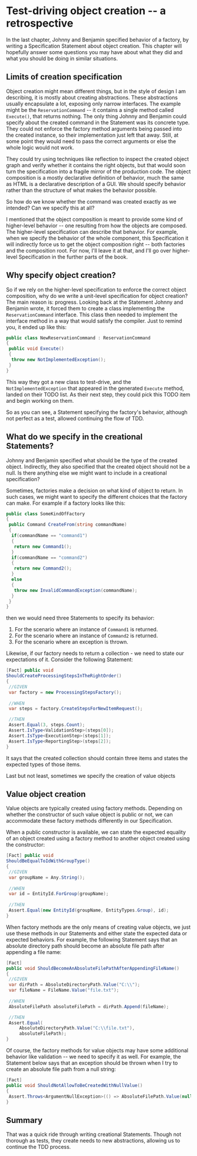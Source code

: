 # Test-driving object creation -- a retrospective

In the last chapter, Johnny and Benjamin specified behavior of a factory, by writing a Specification Statement about object creation. This chapter will hopefully answer some questions you may have about what they did and what you should be doing in similar situations.

## Limits of creation specification

Object creation might mean different things, but in the style of design I am describing, it is mostly about creating abstractions. These abstractions usually encapsulate a lot, exposing only narrow interfaces. The example might be the `ReservationCommand` -- it contains a single method called `Execute()`, that returns nothing. The only thing Johnny and Benjamin could specify about the created command in the Statement was its concrete type. They could not enforce the factory method arguments being passed into the created instance, so their implementation just left that away. Still, at some point they would need to pass the correct arguments or else the whole logic would not work.

They could try using techniques like reflection to inspect the created object graph and verify whether it contains the right objects, but that would soon turn the specification into a fragile mirror of the production code. The object composition is a mostly declarative definition of behavior, much the same as HTML is a declarative description of a GUI. We should specify behavior rather than the structure of what makes the behavior possible.

So how do we know whether the command was created exactly as we intended? Can we specify this at all?

I mentioned that the object composition is meant to provide some kind of higher-level behavior -- one resulting from how the objects are composed. The higher-level specification can describe that behavior. For example, when we specify the behavior of the whole component, this Specification it will indirectly force us to get the object composition right -- both factories and the composition root. For now, I'll leave it at that, and I'll go over higher-level Specification in the further parts of the book.

## Why specify object creation?

So if we rely on the higher-level specification to enforce the correct object composition, why do we write a unit-level specification for object creation? The main reason is: progress. Looking back at the Statement Johnny and Benjamin wrote, it forced them to create a class implementing the `ReservationCommand` interface. This class then needed to implement the interface method in a way that would satisfy the compiler. Just to remind you, it ended up like this:

```csharp
public class NewReservationCommand : ReservationCommand
{
 public void Execute()
 {
  throw new NotImplementedException();
 } 
}
```

This way they got a new class to test-drive, and the `NotImplementedException` that appeared in the generated `Execute` method, landed on their TODO list. As their next step, they could pick this TODO item and begin working on them. 

So as you can see, a Statement specifying the factory's behavior, although not perfect as a test, allowed continuing the flow of TDD.

## What do we specify in the creational Statements?

Johnny and Benjamin specified what should be the type of the created object. Indirectly, they also specified that the created object should not be a null. Is there anything else we might want to include in a creational specification?

Sometimes, factories make a decision on what kind of object to return. In such cases, we might want to specify the different choices that the factory can make. For example if a factory looks like this:

```csharp
public class SomeKindOfFactory
{
 public Command CreateFrom(string commandName)
 {
  if(commandName == "command1")
  {
   return new Command1();
  }
  if(commandName == "command2")
  {
   return new Command2();
  }
  else
  {
   throw new InvalidCommandException(commandName);
  }
 }
}
```

then we would need three Statements to specify its behavior: 

1. For the scenario where an instance of `Command1` is returned.
1. For the scenario where an instance of `Command2` is returned.
1. For the scenario where an exception is thrown.

Likewise, if our factory needs to return a collection - we need to state our expectations of it. Consider the following Statement:

```csharp
[Fact] public void
ShouldCreateProcessingStepsInTheRightOrder()
{
 //GIVEN
 var factory = new ProcessingStepsFactory();
 
 //WHEN
 var steps = factory.CreateStepsForNewItemRequest();

 //THEN
 Assert.Equal(3, steps.Count);
 Assert.IsType<ValidationStep>(steps[0]);
 Assert.IsType<ExecutionStep>(steps[1]);
 Assert.IsType<ReportingStep>(steps[2]);
}
```

It says that the created collection should contain three items and states the expected types of those items.

Last but not least, sometimes we specify the creation of value objects

## Value object creation

Value objects are typically created using factory methods. Depending on whether the constructor of such value object is public or not, we can accommodate these factory methods differently in our Specification.

When a public constructor is available, we can state the expected equality of an object created using a factory method to another object created using the constructor:

```csharp
[Fact] public void
ShouldBeEqualToIdWithGroupType()
{
 //GIVEN
 var groupName = Any.String();
 
 //WHEN
 var id = EntityId.ForGroup(groupName);
 
 //THEN
 Assert.Equal(new EntityId(groupName, EntityTypes.Group), id);
}
```

When factory methods are the only means of creating value objects, we just use these methods in our Statements and either state the expected data or expected behaviors. For example, the following Statement says that an absolute directory path should become an absolute file path after appending a file name:

```csharp
[Fact]
public void ShouldBecomeAnAbsoluteFilePathAfterAppendingFileName()
{
 //GIVEN
 var dirPath = AbsoluteDirectoryPath.Value("C:\\");
 var fileName = FileName.Value("file.txt");
 
 //WHEN
 AbsoluteFilePath absoluteFilePath = dirPath.Append(fileName);

 //THEN
 Assert.Equal(
     AbsoluteDirectoryPath.Value("C:\\file.txt"), 
     absoluteFilePath);
}
```

Of course, the factory methods for value objects may have some additional behavior like validation -- we need to specify it as well. For example, the Statement below says that an exception should be thrown when I try to create an absolute file path from a null string:

```csharp
[Fact]
public void ShouldNotAllowToBeCreatedWithNullValue()
{
 Assert.Throws<ArgumentNullException>(() => AbsoluteFilePath.Value(null));
}
```

## Summary

That was a quick ride through writing creational Statements. Though not thorough as tests, they create needs to new abstractions, allowing us to continue the TDD process.